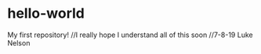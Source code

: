 # hello-world
My first repository!
//I really hope I understand all of this soon
//7-8-19 Luke Nelson
